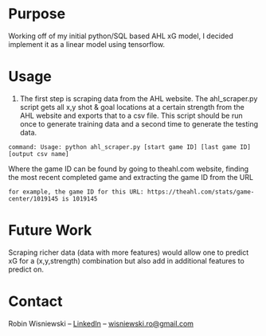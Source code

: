 ﻿# Purpose
Working off of my initial python/SQL based AHL xG model, I decided implement it as a linear model using tensorflow. 

# Usage

1. The first step is scraping data from the AHL website.
The ahl_scraper.py script gets all x,y shot & goal locations at a certain strength from the AHL website and exports that to a csv file. This script should be run once to generate training data and a second time to generate the testing data.
```
command: Usage: python ahl_scraper.py [start game ID] [last game ID] [output csv name]
```
Where the game ID can be found by going to theahl.com website, finding the most recent completed game and extracting the game ID from the URL
```
for example, the game ID for this URL: https://theahl.com/stats/game-center/1019145 is 1019145
```

# Future Work

Scraping richer data (data with more features) would allow one to predict xG for a (x,y,strength) combination but also add in additional features to predict on.

# Contact

Robin Wisniewski – [LinkedIn](https://www.linkedin.com/in/robin-wisniewski/) –  [wisniewski.ro@gmail.com](mailto:wisniewski.ro@gmail.com)
